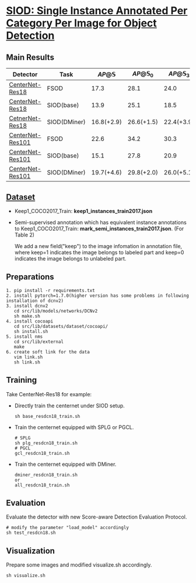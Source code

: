 # [SIOD: Single Instance Annotated Per Category Per Image for Object Detection](https://arxiv.org/abs/2203.15353)

## Main Results 

| Detector                                 | Task         | $AP@\mathbb{S}$ | $AP@\mathbb{S}_0$ | $AP@\mathbb{S}_3$ | $AP@\mathbb{S}_5$ | $AP@\mathbb{S}_7$ | $AP@\mathbb{S}_9$ |
| ---------------------------------------- | ------------ | --------------- | ----------------- | ----------------- | ----------------- | ----------------- | ----------------- |
| [CenterNet-Res18](https://drive.google.com/drive/folders/1VDpT8J9SWq-KV7_XH2YQ6Pflsgprgs2r) | FSOD         | 17.3            | 28.1              | 24.0              | 17.1              | 8.8               | 1.5               |
| [CenterNet-Res18](https://drive.google.com/drive/folders/1u_1QtMMa-TbjRMVyWsAlw31hzXVbuvho) | SIOD(base)   | 13.9            | 25.1              | 18.5              | 12.3              | 6.1               | 1.4               |
| [CetnerNet-Res18](https://drive.google.com/drive/folders/1N5TBdp1aMDYG1r6AK4WFtyADoe_WAIPd) | SIOD(DMiner) | 16.8(+2.9)      | 26.6(+1.5)        | 22.4(+3.9)        | 17.1(+4.8)        | 9.4(+3.3)         | 2.1(+0.7)         |
| [CenterNet-Res101](https://drive.google.com/drive/folders/1wBl_oh3PRFjSz0Mfsi0jxp-pd6jh6J0_) | FSOD         | 22.6            | 34.2              | 30.3              | 23.6              | 13.6              | 3.1               |
| [CenterNet-Res101](https://drive.google.com/drive/folders/1EOrUl91PlkIPz-VmW9GmuECvT3f22w6p) | SIOD(base)   | 15.1            | 27.8              | 20.9              | 13.3              | 6.1               | 1.1               |
| [CenterNet-Res101](https://drive.google.com/drive/folders/12L17g3haHku2JWfuQNfcm16e6U6hRONZ) | SIOD(DMiner) | 19.7(+4.6)      | 29.8(+2.0)        | 26.0(+5.1)        | 20.5(+7.2)        | 12.2(+6.1)        | 2.9(+1.8)         |

## [Dataset](https://drive.google.com/drive/folders/1mJayvvNkmvur7IOG17-hz3AHQ2yPWfUf) 

- Keep1_COCO2017_Train: **keep1_instances_train2017.json**

- Semi-supervised annotation which has equivalent instance annotations to Keep1_COCO2017_Train: **mark_semi_instances_train2017.json**. (For Table 2)

  We add a new field("keep") to the image infomation in annotation file, where keep=1 indicates the image belongs to labeled part and keep=0 indicates the image belongs to  unlabeled part.

## Preparations

```
1. pip install -r requirements.txt 
2. install pytorch=1.7.0(higher version has some problems in following installation of dcnv2) 
3. install dcnv2
   cd src/lib/models/networks/DCNv2
   sh make.sh 
4. install cocoapi
   cd src/lib/datasets/dataset/cocoapi/
   sh install.sh 
5. install nms
   cd src/lib/external
   make 
6. create soft link for the data
   vim link.sh
   sh link.sh 
```

## Training 

Take CenterNet-Res18 for example:

- Directly train the centernet under SIOD setup.

  ```shell
  sh base_resdcn18_train.sh
  ```

- Train the centernet equipped with SPLG or PGCL.

  ```
  # SPLG
  sh plg_resdcn18_train.sh
  # PGCL 
  gcl_resdcn18_train.sh
  ```

- Train the centernet equipped with DMiner.

  ```
  dminer_resdcn18_train.sh
  or 
  all_resdcn18_train.sh
  ```

## Evaluation 

Evaluate the detector with new Score-aware Detection Evaluation Protocol.

```
# modify the parameter "load_model" accordingly
sh test_resdcn18.sh
```

## Visualization 

Prepare some images and modified visualize.sh accordingly. 

```
sh visualize.sh
```

